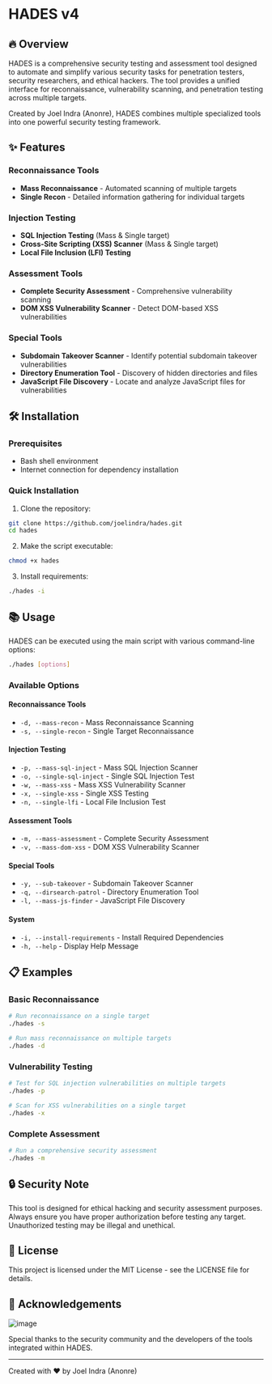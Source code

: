 # HADES v4

## 🔥 Overview

HADES is a comprehensive security testing and assessment tool designed to automate and simplify various security tasks for penetration testers, security researchers, and ethical hackers. The tool provides a unified interface for reconnaissance, vulnerability scanning, and penetration testing across multiple targets.

Created by Joel Indra (Anonre), HADES combines multiple specialized tools into one powerful security testing framework.

## ✨ Features

### Reconnaissance Tools
- **Mass Reconnaissance** - Automated scanning of multiple targets
- **Single Recon** - Detailed information gathering for individual targets

### Injection Testing
- **SQL Injection Testing** (Mass & Single target)
- **Cross-Site Scripting (XSS) Scanner** (Mass & Single target)
- **Local File Inclusion (LFI) Testing**

### Assessment Tools
- **Complete Security Assessment** - Comprehensive vulnerability scanning
- **DOM XSS Vulnerability Scanner** - Detect DOM-based XSS vulnerabilities

### Special Tools
- **Subdomain Takeover Scanner** - Identify potential subdomain takeover vulnerabilities
- **Directory Enumeration Tool** - Discovery of hidden directories and files
- **JavaScript File Discovery** - Locate and analyze JavaScript files for vulnerabilities

## 🛠️ Installation

### Prerequisites
- Bash shell environment
- Internet connection for dependency installation

### Quick Installation

1. Clone the repository:
```bash
git clone https://github.com/joelindra/hades.git
cd hades
```

2. Make the script executable:
```bash
chmod +x hades
```

3. Install requirements:
```bash
./hades -i
```

## 📚 Usage

HADES can be executed using the main script with various command-line options:

```bash
./hades [options]
```

### Available Options

#### Reconnaissance Tools
- `-d, --mass-recon` - Mass Reconnaissance Scanning
- `-s, --single-recon` - Single Target Reconnaissance

#### Injection Testing
- `-p, --mass-sql-inject` - Mass SQL Injection Scanner
- `-o, --single-sql-inject` - Single SQL Injection Test
- `-w, --mass-xss` - Mass XSS Vulnerability Scanner
- `-x, --single-xss` - Single XSS Testing
- `-n, --single-lfi` - Local File Inclusion Test

#### Assessment Tools
- `-m, --mass-assessment` - Complete Security Assessment
- `-v, --mass-dom-xss` - DOM XSS Vulnerability Scanner

#### Special Tools
- `-y, --sub-takeover` - Subdomain Takeover Scanner
- `-q, --dirsearch-patrol` - Directory Enumeration Tool
- `-l, --mass-js-finder` - JavaScript File Discovery

#### System
- `-i, --install-requirements` - Install Required Dependencies
- `-h, --help` - Display Help Message

## 📋 Examples

### Basic Reconnaissance
```bash
# Run reconnaissance on a single target
./hades -s

# Run mass reconnaissance on multiple targets
./hades -d
```

### Vulnerability Testing
```bash
# Test for SQL injection vulnerabilities on multiple targets
./hades -p

# Scan for XSS vulnerabilities on a single target
./hades -x
```

### Complete Assessment
```bash
# Run a comprehensive security assessment
./hades -m
```

## 🔒 Security Note

This tool is designed for ethical hacking and security assessment purposes. Always ensure you have proper authorization before testing any target. Unauthorized testing may be illegal and unethical.

## 📄 License

This project is licensed under the MIT License - see the LICENSE file for details.

## 🙏 Acknowledgements

![image](https://github.com/user-attachments/assets/d2e57c02-845a-4c3f-9c52-d8a6c7d42613)


Special thanks to the security community and the developers of the tools integrated within HADES.

---

Created with ❤️ by Joel Indra (Anonre)
